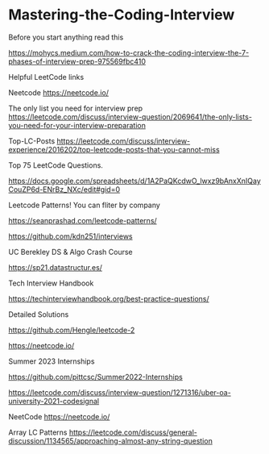 # Mastering-the-Coding-Interview

Before you start anything read this

https://mohycs.medium.com/how-to-crack-the-coding-interview-the-7-phases-of-interview-prep-975569fbc410

Helpful LeetCode links

Neetcode
https://neetcode.io/

The only list you need for interview prep
https://leetcode.com/discuss/interview-question/2069641/the-only-lists-you-need-for-your-interview-preparation

Top-LC-Posts
https://leetcode.com/discuss/interview-experience/2016202/top-leetcode-posts-that-you-cannot-miss

Top 75 LeetCode Questions.

https://docs.google.com/spreadsheets/d/1A2PaQKcdwO_lwxz9bAnxXnIQayCouZP6d-ENrBz_NXc/edit#gid=0

Leetcode Patterns! You can fliter by company

https://seanprashad.com/leetcode-patterns/

https://github.com/kdn251/interviews

UC Berekley DS & Algo Crash Course

https://sp21.datastructur.es/

Tech Interview Handbook

https://techinterviewhandbook.org/best-practice-questions/

Detailed Solutions

https://github.com/Hengle/leetcode-2

https://neetcode.io/




Summer 2023 Internships

https://github.com/pittcsc/Summer2022-Internships

https://leetcode.com/discuss/interview-question/1271316/uber-oa-university-2021-codesignal

NeetCode
https://neetcode.io/

Array LC Patterns
https://leetcode.com/discuss/general-discussion/1134565/approaching-almost-any-string-question
